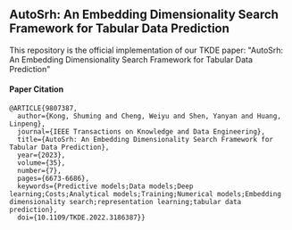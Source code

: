 ## AutoSrh: An Embedding Dimensionality  Search Framework for Tabular Data Prediction

This repository is the official implementation of our TKDE paper: "AutoSrh: An Embedding Dimensionality  Search Framework for Tabular Data Prediction"

#### Paper Citation

```
@ARTICLE{9807387,
  author={Kong, Shuming and Cheng, Weiyu and Shen, Yanyan and Huang, Linpeng},
  journal={IEEE Transactions on Knowledge and Data Engineering}, 
  title={AutoSrh: An Embedding Dimensionality Search Framework for Tabular Data Prediction}, 
  year={2023},
  volume={35},
  number={7},
  pages={6673-6686},
  keywords={Predictive models;Data models;Deep learning;Costs;Analytical models;Training;Numerical models;Embedding dimensionality search;representation learning;tabular data prediction},
  doi={10.1109/TKDE.2022.3186387}}
```


